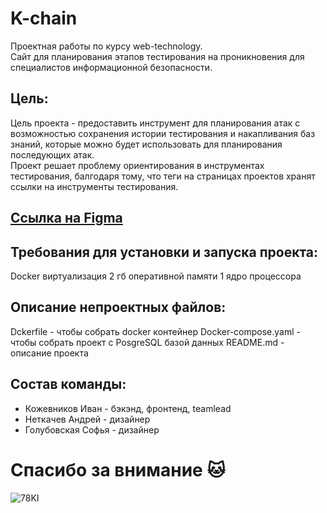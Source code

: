 # K-chain
Проектная работы по курсу web-technology. \
Сайт для планирования этапов тестирования на проникновения для специалистов информационной безопасности.

## Цель:
Цель проекта - предоставить инструмент для планирования атак с возможностью сохранения истории тестирования
и накапливания баз знаний, которые можно будет использовать для планирования последующих атак. \
Проект решает проблему ориентирования в инструментах тестирования, балгодаря тому, что теги на страницах 
проектов хранят ссылки на инструменты тестирования.

## [Ссылка на Figma](https://www.figma.com/design/XzCE7LQ6fB8RD8zTQTaPj8/Bootstrap-5-UI-Kit-(Community)?node-id=5493-2&node-type=canvas&t=BgZkZ54X5HmimLQs-0)

## Требования для установки и запуска проекта:
Docker виртуализация
2 гб оперативной памяти
1 ядро процессора

## Описание непроектных файлов:
Dckerfile - чтобы собрать docker контейнер
Docker-compose.yaml - чтобы собрать проект с PosgreSQL базой данных
README.md - описание проекта


## Состав команды:

* Кожевников Иван - бэкэнд, фронтенд, teamlead 
* Неткачев Андрей - дизайнер 
* Голубовская Софья - дизайнер

# Спасибо за внимание 🐱
![78KI](https://media1.tenor.com/m/zPWXNgIuyBQAAAAC/pusheen.gif)